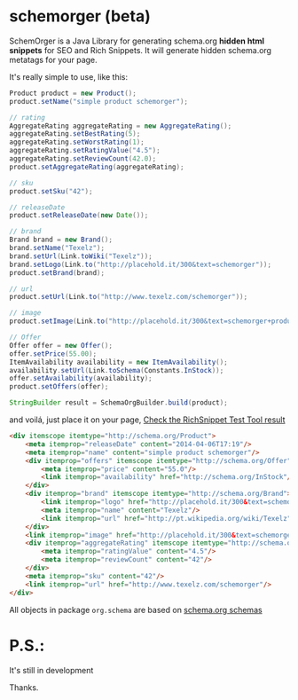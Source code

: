 schemorger (beta)
==========

SchemOrger is a Java Library for generating schema.org **hidden html snippets** for SEO and Rich Snippets. It will generate hidden schema.org metatags for your page.

It's really simple to use, like this:


```Java
Product product = new Product();
product.setName("simple product schemorger");

// rating
AggregateRating aggregateRating = new AggregateRating();
aggregateRating.setBestRating(5);
aggregateRating.setWorstRating(1);
aggregateRating.setRatingValue("4.5");
aggregateRating.setReviewCount(42.0);
product.setAggregateRating(aggregateRating);

// sku
product.setSku("42");

// releaseDate
product.setReleaseDate(new Date());

// brand
Brand brand = new Brand();
brand.setName("Texelz");
brand.setUrl(Link.toWiki("Texelz"));
brand.setLogo(Link.to("http://placehold.it/300&text=schemorger"));
product.setBrand(brand);

// url
product.setUrl(Link.to("http://www.texelz.com/schemorger"));

// image
product.setImage(Link.to("http://placehold.it/300&text=schemorger+product"));

// Offer
Offer offer = new Offer();
offer.setPrice(55.00);
ItemAvailability availability = new ItemAvailability();
availability.setUrl(Link.toSchema(Constants.InStock));
offer.setAvailability(availability);
product.setOffers(offer);

StringBuilder result = SchemaOrgBuilder.build(product);
```

and voilá, just place it on your page, [Check the RichSnippet Test Tool result](http://www.google.com/webmasters/tools/richsnippets?q=uploaded:8004f665794896136195354d47cb23b4)


```HTML
<div itemscope itemtype="http://schema.org/Product">
	<meta itemprop="releaseDate" content="2014-04-06T17:19"/>
	<meta itemprop="name" content="simple product schemorger"/>
	<div itemprop="offers" itemscope itemtype="http://schema.org/Offer">
		<meta itemprop="price" content="55.0"/>
		<link itemprop="availability" href="http://schema.org/InStock"/>
	</div>
	<div itemprop="brand" itemscope itemtype="http://schema.org/Brand">
		<link itemprop="logo" href="http://placehold.it/300&text=schemorger"/>
		<meta itemprop="name" content="Texelz"/>
		<link itemprop="url" href="http://pt.wikipedia.org/wiki/Texelz"/>
	</div>
	<link itemprop="image" href="http://placehold.it/300&text=schemorger+product"/>
	<div itemprop="aggregateRating" itemscope itemtype="http://schema.org/AggregateRating">
		<meta itemprop="ratingValue" content="4.5"/>
		<meta itemprop="reviewCount" content="42"/>
	</div>
	<meta itemprop="sku" content="42"/>
	<link itemprop="url" href="http://www.texelz.com/schemorger"/>
</div>
```

All objects in package ```org.schema``` are based on [schema.org schemas](http://schema.org/docs/full.html)


P.S.:
=====

It's still in development

Thanks.
